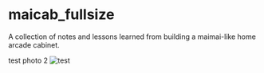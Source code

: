 # maicab_fullsize
A collection of notes and lessons learned from building a maimai-like home arcade cabinet. 

test photo 2
![test](/Photos/PCB%20finished.jpg)
